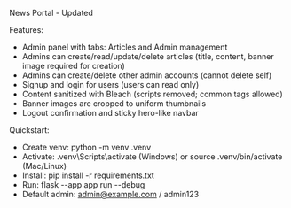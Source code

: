 News Portal - Updated

Features:
- Admin panel with tabs: Articles and Admin management
- Admins can create/read/update/delete articles (title, content, banner image required for creation)
- Admins can create/delete other admin accounts (cannot delete self)
- Signup and login for users (users can read only)
- Content sanitized with Bleach (scripts removed; common tags allowed)
- Banner images are cropped to uniform thumbnails
- Logout confirmation and sticky hero-like navbar

Quickstart:
- Create venv: python -m venv .venv
- Activate: .venv\Scripts\activate  (Windows) or source .venv/bin/activate (Mac/Linux)
- Install: pip install -r requirements.txt
- Run: flask --app app run --debug
- Default admin: admin@example.com / admin123
